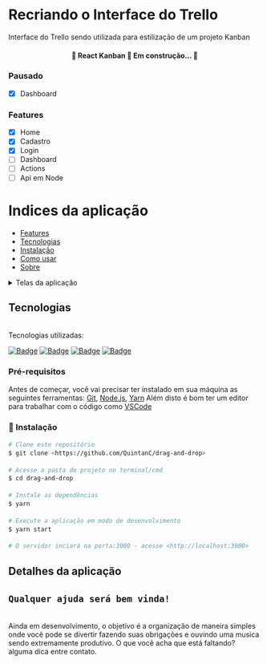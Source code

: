 # Recriando o Interface do Trello

Interface do Trello sendo utilizada para estilização de um projeto Kanban

<h4 align="center"> 
	🚧  React Kanban 🚀 Em construção...  🚧
</h4>

### Pausado
- [x] Dashboard
### Features

- [x] Home
- [x] Cadastro
- [x] Login
- [ ] Dashboard
- [ ] Actions
- [ ] Api em Node

Indices da aplicação
=================
<!--ts-->
   * [Features](#Features)
   * [Tecnologias](#tecnologias)
   * [Instalação](#instalação)
   * [Como usar](#comandos)
   * [Sobre](#Detalhes-da-aplicação)
<!--te-->

<details>
  <summary>Telas da aplicação</summary>
    <img src="src/images/README/home.png" width='340px' height='150px'>
    <img src="src/images/README/cadastro.jpeg" width='340px' height='150px'>
    <img src="src/images/README/login.jpeg" width='340px' height='150px'>
</details>



## Tecnologias

<br>
Tecnologias utilizadas:<br>

<a href="https://code.visualstudio.com/">![Badge](https://img.shields.io/badge/-Visual%20Studio%20Code-000000?style=for-the-badge&logo=visual-studio-code)</a>
<a href="https://nodejs.org/en/">![Badge](https://img.shields.io/badge/-Node%20JS-1d662e?style=for-the-badge&logo=node.js)</a>
<a href="https://www.w3schools.com/css/">![Badge](https://img.shields.io/badge/-CSS-blue?style=for-the-badge&logo=css3)</a>
<a href="https://www.typescriptlang.org/">![Badge](https://img.shields.io/badge/-Typescript-000000?style=for-the-badge&logo=typescript)</a>

### Pré-requisitos

Antes de começar, você vai precisar ter instalado em sua máquina as seguintes ferramentas:
[Git](https://git-scm.com), [Node.js](https://nodejs.org/en/), [Yarn](https://yarnpkg.com/) 
Além disto é bom ter um editor para trabalhar com o código como [VSCode](https://code.visualstudio.com/)

### 🎲 Instalação

```bash
# Clone este repositório
$ git clone <https://github.com/QuintanC/drag-and-drop>

# Acesse a pasta do projeto no terminal/cmd
$ cd drag-and-drop

# Instale as dependências
$ yarn

# Execute a aplicação em modo de desenvolvimento
$ yarn start

# O servidor inciará na porta:3000 - acesse <http://localhost:3000>
```
## Detalhes da aplicação  
## `Qualquer ajuda será bem vinda!` 
<br>
Ainda em desenvolvimento, o objetivo é a organização de maneira simples onde você pode se divertir fazendo suas obrigações e ouvindo uma musica sendo extremamente produtivo.
O que você acha que está faltando? alguma dica entre contato.
